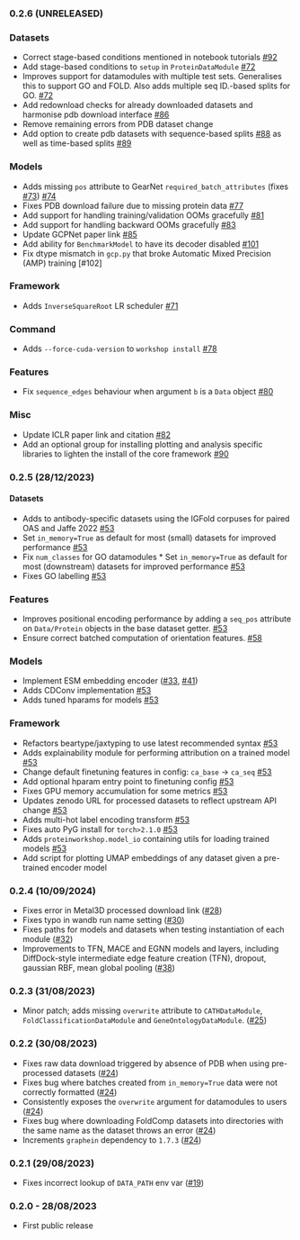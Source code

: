 ### 0.2.6 (UNRELEASED)

### Datasets
* Correct stage-based conditions mentioned in notebook tutorials [#92](https://github.com/a-r-j/ProteinWorkshop/pull/92)
* Add stage-based conditions to `setup` in `ProteinDataModule` [#72](https://github.com/a-r-j/ProteinWorkshop/pull/72)
* Improves support for datamodules with multiple test sets. Generalises this to support GO and FOLD. Also adds multiple seq ID.-based splits for GO. [#72](https://github.com/a-r-j/ProteinWorkshop/pull/72)
* Add redownload checks for already downloaded datasets and harmonise pdb download interface [#86](https://github.com/a-r-j/ProteinWorkshop/pull/86)
* Remove remaining errors from PDB dataset change
* Add option to create pdb datasets with sequence-based splits [#88](https://github.com/a-r-j/ProteinWorkshop/pull/88) as well as time-based splits [#89](https://github.com/a-r-j/ProteinWorkshop/pull/89)

### Models

* Adds missing `pos` attribute to GearNet `required_batch_attributes` (fixes [#73](https://github.com/a-r-j/ProteinWorkshop/issues/73)) [#74](https://github.com/a-r-j/ProteinWorkshop/pull/74)
* Fixes PDB download failure due to missing protein data [#77](https://github.com/a-r-j/ProteinWorkshop/pull/77)
* Add support for handling training/validation OOMs gracefully [#81](https://github.com/a-r-j/ProteinWorkshop/pull/81)
* Add support for handling backward OOMs gracefully [#83](https://github.com/a-r-j/ProteinWorkshop/pull/83)
* Update GCPNet paper link [#85](https://github.com/a-r-j/ProteinWorkshop/pull/85)
* Add ability for `BenchmarkModel` to have its decoder disabled [#101](https://github.com/a-r-j/ProteinWorkshop/pull/101)
* Fix dtype mismatch in `gcp.py` that broke Automatic Mixed Precision (AMP) training [#102]

### Framework

* Adds `InverseSquareRoot` LR scheduler [#71](https://github.com/a-r-j/ProteinWorkshop/pull/71)

### Command
* Adds `--force-cuda-version` to `workshop install` [#78](https://github.com/a-r-j/ProteinWorkshop/pull/78)

### Features
* Fix `sequence_edges` behaviour when argument `b` is a `Data` object [#80](https://github.com/a-r-j/ProteinWorkshop/pull/80)

### Misc
* Update ICLR paper link and citation [#82](https://github.com/a-r-j/ProteinWorkshop/pull/82)
* Add an optional group for installing plotting and analysis specific libraries to lighten the install of the core framework [#90](https://github.com/a-r-j/ProteinWorkshop/pull/90)

### 0.2.5 (28/12/2023)

#### Datasets

* Adds to antibody-specific datasets using the IGFold corpuses for paired OAS and Jaffe 2022 [#53](https://github.com/a-r-j/ProteinWorkshop/pull/53/)
* Set `in_memory=True` as default for most (small) datasets for improved performance [#53](https://github.com/a-r-j/ProteinWorkshop/pull/53/)
* Fix `num_classes` for GO datamodules * Set `in_memory=True` as default for most (downstream) datasets for improved performance [#53](https://github.com/a-r-j/ProteinWorkshop/pull/53/)
* Fixes GO labelling [#53](https://github.com/a-r-j/ProteinWorkshop/pull/53/)

### Features

* Improves positional encoding performance by adding a `seq_pos` attribute on `Data/Protein` objects in the base dataset getter. [#53](https://github.com/a-r-j/ProteinWorkshop/pull/53/)
* Ensure correct batched computation of orientation features. [#58](https://github.com/a-r-j/ProteinWorkshop/pull/58/)

### Models

* Implement ESM embedding encoder ([#33](https://github.com/a-r-j/ProteinWorkshop/pull/33), [#41](https://github.com/a-r-j/ProteinWorkshop/pull/33))
* Adds CDConv implementation [#53](https://github.com/a-r-j/ProteinWorkshop/pull/53/)
* Adds tuned hparams for models [#53](https://github.com/a-r-j/ProteinWorkshop/pull/53/)

### Framework

* Refactors beartype/jaxtyping to use latest recommended syntax [#53](https://github.com/a-r-j/ProteinWorkshop/pull/53/)
* Adds explainability module for performing attribution on a trained model [#53](https://github.com/a-r-j/ProteinWorkshop/pull/53/)
* Change default finetuning features in config: `ca_base` -> `ca_seq` [#53](https://github.com/a-r-j/ProteinWorkshop/pull/53/)
* Add optional hparam entry point to finetuning config [#53](https://github.com/a-r-j/ProteinWorkshop/pull/53/)
* Fixes GPU memory accumulation for some metrics [#53](https://github.com/a-r-j/ProteinWorkshop/pull/53/)
* Updates zenodo URL for processed datasets to reflect upstream API change [#53](https://github.com/a-r-j/ProteinWorkshop/pull/53/)
* Adds multi-hot label encoding transform [#53](https://github.com/a-r-j/ProteinWorkshop/pull/53/)
* Fixes auto PyG install for `torch>2.1.0` [#53](https://github.com/a-r-j/ProteinWorkshop/pull/53/)
* Adds `proteinworkshop.model_io` containing utils for loading trained models [#53](https://github.com/a-r-j/ProteinWorkshop/pull/53/)
* Add script for plotting UMAP embeddings of any dataset given a pre-trained encoder model

### 0.2.4 (10/09/2024)

* Fixes error in Metal3D processed download link ([#28](https://github.com/a-r-j/ProteinWorkshop/pull/28))
* Fixes typo in wandb run name setting ([#30](https://github.com/a-r-j/ProteinWorkshop/pull/30))
* Fixes paths for models and datasets when testing instantiation of each module ([#32](https://github.com/a-r-j/ProteinWorkshop/pull/32))
* Improvements to TFN, MACE and EGNN models and layers, including DiffDock-style intermediate edge feature creation (TFN), dropout, gaussian RBF, mean global pooling ([#38](https://github.com/a-r-j/ProteinWorkshop/pull/38))

### 0.2.3 (31/08/2023)

* Minor patch; adds missing `overwrite` attribute to `CATHDataModule`, `FoldClassificationDataModule` and `GeneOntologyDataModule`. ([#25](https://github.com/a-r-j/ProteinWorkshop/pull/25))


### 0.2.2 (30/08/2023)

* Fixes raw data download triggered by absence of PDB when using pre-processed datasets ([#24](https://github.com/a-r-j/ProteinWorkshop/pull/24))
* Fixes bug where batches created from `in_memory=True` data were not correctly formatted ([#24](https://github.com/a-r-j/ProteinWorkshop/pull/24))
* Consistently exposes the `overwrite` argument for datamodules to users ([#24](https://github.com/a-r-j/ProteinWorkshop/pull/24))
* Fixes bug where downloading FoldComp datasets into directories with the same name as the dataset throws an error ([#24](https://github.com/a-r-j/ProteinWorkshop/pull/24))
* Increments `graphein` dependency to `1.7.3` ([#24](https://github.com/a-r-j/ProteinWorkshop/pull/24))

### 0.2.1 (29/08/2023)

* Fixes incorrect lookup of `DATA_PATH` env var ([#19](https://github.com/a-r-j/ProteinWorkshop/pull/19))

### 0.2.0 - 28/08/2023

* First public release
